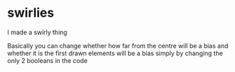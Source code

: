 # swirlies
I made a swirly thing

Basically you can change whether how far from the centre will be a bias and whether it is the first drawn elements will be a bias simply by changing the only 2 booleans in the code
